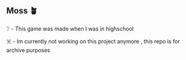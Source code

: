 ## Moss 🪴
❔ - This game was made when I was in highschool

☠️ - Im currently not working on this project anymore , this repo is for archive purposes
